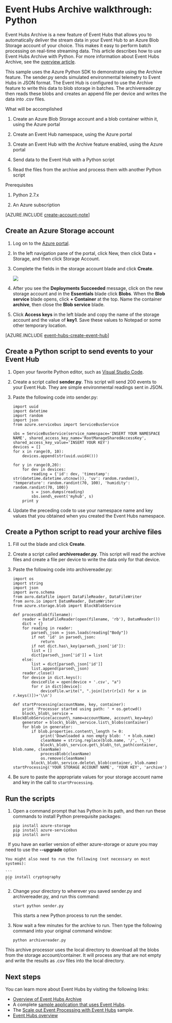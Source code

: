 <properties
	pageTitle="Azure Event Hubs Archive walkthrough| Microsoft Azure"
	description="Sample that uses the Azure Python SDK to demonstrate using the Event Hubs Archive feature."
	services="event-hubs"
	documentationCenter=""
	authors="djrosanova"
	manager="timlt"
	editor=""/>

<tags
	ms.service="event-hubs"
	ms.workload="na"
	ms.tgt_pltfrm="na"
	ms.devlang="na"
	ms.topic="article"
	ms.date="09/13/2016"
	ms.author="darosa;sethm"/>

# Event Hubs Archive walkthrough: Python

Event Hubs Archive is a new feature of Event Hubs that allows you to automatically deliver the stream data in your Event Hub to an Azure Blob Storage account of your choice. This makes it easy to perform batch processing on real-time streaming data. This article describes how to use Event Hubs Archive with Python. For more information about Event Hubs Archive, see the [overview article](event-hubs-archive-overview.md).

This sample uses the Azure Python SDK to demonstrate using the Archive feature. The sender.py sends simulated environmental telemetry to Event Hubs in JSON format. The Event Hub is configured to use the Archive feature to write this data to blob storage in batches. The archivereader.py then reads these blobs and creates an append file per device and writes the data into .csv files.

What will be accomplished

1.  Create an Azure Blob Storage account and a blob container within it, using the Azure portal

2.  Create an Event Hub namespace, using the Azure portal

3.  Create an Event Hub with the Archive feature enabled, using the Azure portal

4.  Send data to the Event Hub with a Python script

5.  Read the files from the archive and process them with another Python script

Prerequisites

1.  Python 2.7.x

2.  An Azure subscription

[AZURE.INCLUDE [create-account-note](../../includes/create-account-note.md)]

## Create an Azure Storage account

1.  Log on to the [Azure portal][].

2.  In the left navigation pane of the portal, click New, then click Data + Storage, and then click Storage Account.

3.  Complete the fields in the storage account blade and click **Create**.

    ![][1]

4.  After you see the **Deployments Succeeded** message, click on the new storage account and in the **Essentials** blade click **Blobs**. When the **Blob service** blade opens, click **+ Container** at the top. Name the container **archive**, then close the **Blob service** blade.

5.  Click **Access keys** in the left blade and copy the name of the storage account and the value of **key1**. Save these values to Notepad or some other temporary location.

[AZURE.INCLUDE [event-hubs-create-event-hub](../../includes/event-hubs-create-event-hub.md)]

## Create a Python script to send events to your Event Hub

1.  Open your favorite Python editor, such as [Visual Studio Code][].

2.  Create a script called **sender.py**. This script will send 200 events to your Event Hub. They are simple environmental readings sent in JSON.

3.  Paste the following code into sender.py:

	```
	import uuid
	import datetime
	import random
	import json
	from azure.servicebus import ServiceBusService
	
	sbs = ServiceBusService(service_namespace='INSERT YOUR NAMESPACE NAME', shared_access_key_name='RootManageSharedAccessKey', shared_access_key_value='INSERT YOUR KEY')
	devices = []
	for x in range(0, 10):
	    devices.append(str(uuid.uuid4()))
	
	for y in range(0,20):
	    for dev in devices:
	        reading = {'id': dev, 'timestamp': str(datetime.datetime.utcnow()), 'uv': random.random(), 'temperature': random.randint(70, 100), 'humidity': random.randint(70, 100)}
	        s = json.dumps(reading)
	        sbs.send\_event('myhub', s)
	    print y
	```
4.  Update the preceding code to use your namespace name and key values that you obtained when you created the Event Hubs namespace.

## Create a Python script to read your archive files

1.  Fill out the blade and click **Create**.

2.  Create a script called **archivereader.py**. This script will read the archive files and create a file per device to write the data only for that device.

3.  Paste the following code into archivereader.py:

	```
    import os
	import string
	import json
	import avro.schema
	from avro.datafile import DataFileReader, DataFileWriter
	from avro.io import DatumReader, DatumWriter
	from azure.storage.blob import BlockBlobService
	
	def processBlob(filename):
	    reader = DataFileReader(open(filename, 'rb'), DatumReader())
	    dict = {}
	    for reading in reader:
	        parsed\_json = json.loads(reading["Body"])
	        if not 'id' in parsed\_json:
	            return
	        if not dict.has\_key(parsed\_json['id']):
	        list = []
	        dict[parsed\_json['id']] = list
	    else:
	        list = dict[parsed\_json['id']]
	        list.append(parsed\_json)
	    reader.close()
	    for device in dict.keys():
	        deviceFile = open(device + '.csv', "a")
	        for r in dict[device]:
	            deviceFile.write(", ".join([str(r[x]) for x in r.keys()])+'\\n')

	def startProcessing(accountName, key, container):
	    print 'Processor started using path: ' + os.getcwd()
	    block\_blob\_service = BlockBlobService(account\_name=accountName, account\_key=key)
	    generator = block\_blob\_service.list\_blobs(container)
	    for blob in generator:
	        if blob.properties.content\_length != 0:
	            print('Downloaded a non empty blob: ' + blob.name)
	            cleanName = string.replace(blob.name, '/', '\_')
	            block\_blob\_service.get\_blob\_to\_path(container, blob.name, cleanName)
	            processBlob(cleanName)
	            os.remove(cleanName)
	        block\_blob\_service.delete\_blob(container, blob.name)
	startProcessing('YOUR STORAGE ACCOUNT NAME', 'YOUR KEY', 'archive')
    ```

4.  Be sure to paste the appropriate values for your storage account name and key in the call to `startProcessing`.

## Run the scripts

1.  Open a command prompt that has Python in its path, and then run these commands to install Python prerequisite packages:

	```
    pip install azure-storage
	pip install azure-servicebus
	pip install avro
    ```
  
    If you have an earlier version of either azure-storage or azure you may need to use the **--upgrade** option

    You might also need to run the following (not necessary on most systems):

    ```
    pip install cryptography
    ```

2.  Change your directory to wherever you saved sender.py and archivereader.py, and run this command:

    ```
    start python sender.py
    ```
    
    This starts a new Python process to run the sender.

3. Now wait a few minutes for the archive to run. Then type the following command into your original command window:

    ```
    python archivereader.py
    ```

This archive processor uses the local directory to download all the blobs from the storage account/container. It will process any that are not empty and write the results as .csv files into the local directory.

## Next steps

You can learn more about Event Hubs by visiting the following links:

- [Overview of Event Hubs Archive][]
- A complete [sample application that uses Event Hubs][].
- The [Scale out Event Processing with Event Hubs][] sample.
- [Event Hubs overview][]
 

[Azure portal]: https://portal.azure.com/
[Overview of Event Hubs Archive]: event-hubs-archive-overview.md
[1]: ./media/event-hubs-archive-python/event-hubs-python1.png
[About Azure storage accounts]: https://azure.microsoft.com/en-us/documentation/articles/storage-create-storage-account/
[Visual Studio Code]: https://code.visualstudio.com/
[Event Hubs overview]: event-hubs-overview.md
[sample application that uses Event Hubs]: https://code.msdn.microsoft.com/Service-Bus-Event-Hub-286fd097
[Scale out Event Processing with Event Hubs]: https://code.msdn.microsoft.com/Service-Bus-Event-Hub-45f43fc3
